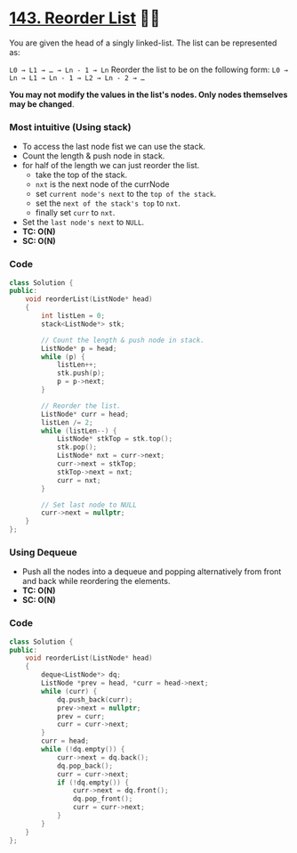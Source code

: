 # [143. Reorder List](https://leetcode.com/problems/reorder-list/) 🌟🌟

You are given the head of a singly linked-list. The list can be represented as:

`L0 → L1 → … → Ln - 1 → Ln`
Reorder the list to be on the following form:
`L0 → Ln → L1 → Ln - 1 → L2 → Ln - 2 → …`

**You may not modify the values in the list's nodes. Only nodes themselves may be changed**.

### Most intuitive (Using stack)

-   To access the last node fist we can use the stack.
-   Count the length & push node in stack.
-   for half of the length we can just reorder the list.
    -   take the top of the stack.
    -   `nxt` is the next node of the currNode
    -   set `current node's next` to the `top of the stack`.
    -   set the `next of the stack's top` to `nxt`.
    -   finally set `curr` to `nxt`.
-   Set the `last node's next` to `NULL`.
-   **TC: O(N)**
-   **SC: O(N)**

### Code

```cpp
class Solution {
public:
    void reorderList(ListNode* head)
    {
        int listLen = 0;
        stack<ListNode*> stk;

        // Count the length & push node in stack.
        ListNode* p = head;
        while (p) {
            listLen++;
            stk.push(p);
            p = p->next;
        }

        // Reorder the list.
        ListNode* curr = head;
        listLen /= 2;
        while (listLen--) {
            ListNode* stkTop = stk.top();
            stk.pop();
            ListNode* nxt = curr->next;
            curr->next = stkTop;
            stkTop->next = nxt;
            curr = nxt;
        }

        // Set last node to NULL
        curr->next = nullptr;
    }
};
```

### Using Dequeue

-   Push all the nodes into a dequeue and popping alternatively from front and back while reordering the elements.
-   **TC: O(N)**
-   **SC: O(N)**

### Code

```cpp
class Solution {
public:
    void reorderList(ListNode* head)
    {
        deque<ListNode*> dq;
        ListNode *prev = head, *curr = head->next;
        while (curr) {
            dq.push_back(curr);
            prev->next = nullptr;
            prev = curr;
            curr = curr->next;
        }
        curr = head;
        while (!dq.empty()) {
            curr->next = dq.back();
            dq.pop_back();
            curr = curr->next;
            if (!dq.empty()) {
                curr->next = dq.front();
                dq.pop_front();
                curr = curr->next;
            }
        }
    }
};
```
